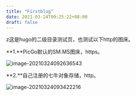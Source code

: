 ```yaml
---
title: "Firstblog"
date: 2021-03-24T09:25:22+08:00
draft: false
---
```


z这是hugo的二级目录测试页，也测试以下http的图床。

**1.**PicGo默认的SM.MS图床，https。

![image-20210324092636543](https://i.loli.net/2021/03/24/SHG416dTJQuKrMP.png)

**2.**自己注册的七牛对象存储，http。

![image-20210324093422216](http://pic.small09.top/image-20210324093422216.png)